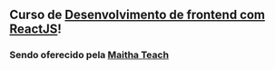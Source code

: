 ## Curso de [Desenvolvimento de frontend com ReactJS](https://zeroaoum.herospark.co/)!
### Sendo oferecido pela [Maitha Teach](https://maitha.com.br/)
